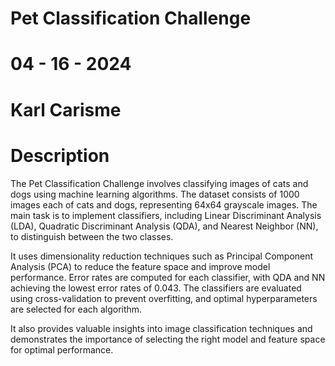 # Pet Classification Challenge
# 04 - 16 - 2024
# Karl Carisme


# Description

The Pet Classification Challenge involves classifying images of cats and dogs using machine learning algorithms. The dataset consists of 1000 images each of cats and dogs, representing 64x64 grayscale images. The main task is to implement classifiers, including Linear Discriminant Analysis (LDA), Quadratic Discriminant Analysis (QDA), and Nearest Neighbor (NN), to distinguish between the two classes.

It uses dimensionality reduction techniques such as Principal Component Analysis (PCA) to reduce the feature space and improve model performance. Error rates are computed for each classifier, with QDA and NN achieving the lowest error rates of 0.043. The classifiers are evaluated using cross-validation to prevent overfitting, and optimal hyperparameters are selected for each algorithm.

It also provides valuable insights into image classification techniques and demonstrates the importance of selecting the right model and feature space for optimal performance.
